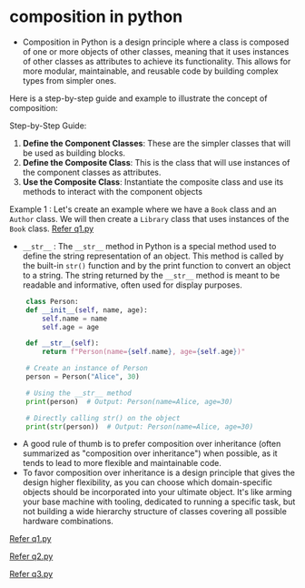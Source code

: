 # composition in python

- Composition in Python is a design principle where a class is composed of one or more objects of other classes, meaning that it uses instances of other classes as attributes to achieve its functionality. This allows for more modular, maintainable, and reusable code by building complex types from simpler ones.

Here is a step-by-step guide and example to illustrate the concept of composition:

Step-by-Step Guide:
1. **Define the Component Classes**: These are the simpler classes that will be used as building blocks.
2. **Define the Composite Class**: This is the class that will use instances of the component classes as attributes.
3. **Use the Composite Class**: Instantiate the composite class and use its methods to interact with the component objects

Example 1 : Let's create an example where we have a `Book` class and an `Author` class. We will then create a `Library` class that uses instances of the `Book` class. [Refer q1.py](./q1.py)

- `__str__` : The `__str__` method in Python is a special method used to define the string representation of an object. This method is called by the built-in `str()` function and by the print function to convert an object to a string. The string returned by the `__str__` method is meant to be readable and informative, often used for display purposes.

```python 
    class Person:
    def __init__(self, name, age):
        self.name = name
        self.age = age

    def __str__(self):
        return f"Person(name={self.name}, age={self.age})"

    # Create an instance of Person
    person = Person("Alice", 30)

    # Using the __str__ method
    print(person)  # Output: Person(name=Alice, age=30)

    # Directly calling str() on the object
    print(str(person))  # Output: Person(name=Alice, age=30)

```

-  A good rule of thumb is to prefer composition over inheritance (often summarized as "composition over inheritance") when possible, as it tends to lead to more flexible and maintainable code.
- To favor composition over inheritance is a design principle that gives the design higher flexibility, as you can choose which domain-specific objects should be incorporated into your ultimate object. It's like arming your base machine with tooling, dedicated to running a specific task, but not building a wide hierarchy structure of classes covering all possible hardware combinations.


[Refer q1.py](./q1.py)

[Refer q2.py](./q2.py)

[Refer q3.py](./q3.py)
